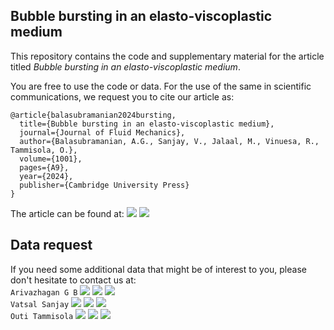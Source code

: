 ## Bubble bursting in an elasto-viscoplastic medium ##

This repository contains the code and supplementary material for the article titled _Bubble bursting in an elasto-viscoplastic medium_.

You are free to use the code or data. For the use of the same in scientific communications, we request you to cite our article as:

```
@article{balasubramanian2024bursting,
  title={Bubble bursting in an elasto-viscoplastic medium},
  journal={Journal of Fluid Mechanics},
  author={Balasubramanian, A.G., Sanjay, V., Jalaal, M., Vinuesa, R., Tammisola, O.},
  volume={1001},
  pages={A9},
  year={2024},
  publisher={Cambridge University Press}
}
```
The article can be found at: [![](https://img.shields.io/badge/DOI-0074ce?logo=doi&link=https://doi.org/10.1017/jfm.2024.1073)](https://doi.org/10.1017/jfm.2024.1073)
 [![](https://img.shields.io/badge/arXiv-4b4b4b?style=flat&logo=arxiv&link=https://arxiv.org/pdf/2409.14897.pdf)](https://arxiv.org/pdf/2409.14897.pdf)

## Data request

If you need some additional data that might be of interest to you, please don't hesitate to contact us at:\
``Arivazhagan G B`` [![](https://img.shields.io/badge/Mail-blue?style=flat&logo=microsoftoutlook&link=mailto:argb@mech.kth.se)](mailto:argb@mech.kth.se) [![](https://img.shields.io/badge/Scholar-4b4b4b?style=flat&logo=googlescholar&link=https://scholar.google.com/citations?user=xyheRZ8AAAAJ&hl=en)](https://scholar.google.com/citations?user=xyheRZ8AAAAJ&hl=en) [![](https://img.shields.io/badge/LinkedIn-blue?style=flat&logo=linkedin&link=https://www.linkedin.com/in/arivazhagan-geetha-balasubramanian-648b8567/)](https://www.linkedin.com/in/arivazhagan-geetha-balasubramanian-648b8567/)\
``Vatsal Sanjay`` [![](https://img.shields.io/badge/Mail-blue?style=flat&logo=microsoftoutlook&link=mailto:vatsalsanjay@gmail.com)](mailto:vatsalsanjay@gmail.com) [![](https://img.shields.io/badge/Scholar-4b4b4b?style=flat&logo=googlescholar&link=https://scholar.google.com/citations?user=67aQviYAAAAJ&hl=en&oi=ao)](https://scholar.google.com/citations?user=67aQviYAAAAJ&hl=en&oi=ao) [![](https://img.shields.io/badge/LinkedIn-blue?style=flat&logo=linkedin&link=https://www.linkedin.com/in/vatsalsanjay/)](https://www.linkedin.com/in/vatsalsanjay/)\
``Outi Tammisola`` [![](https://img.shields.io/badge/Mail-blue?style=flat&logo=microsoftoutlook&link=mailto:outi@mech.kth.se)](mailto:outi@mech.kth.se) [![](https://img.shields.io/badge/Scholar-4b4b4b?style=flat&logo=googlescholar&link=https://scholar.google.com/citations?user=XSKb9YAAAAAJ&hl=en&oi=ao)](https://scholar.google.com/citations?user=XSKb9YAAAAAJ&hl=en&oi=ao) [![](https://img.shields.io/badge/LinkedIn-blue?style=flat&logo=linkedin&link=https://www.linkedin.com/in/outi-tammisola-8b2b6511/)](https://www.linkedin.com/in/outi-tammisola-8b2b6511/)
